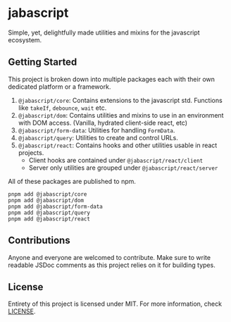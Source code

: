 # jabascript

Simple, yet, delightfully made utilities and mixins for the javascript ecosystem.

## Getting Started

This project is broken down into multiple packages each with their own dedicated platform or a framework.

1. `@jabascript/core`: Contains extensions to the javascript std. Functions like `takeIf`, `debounce`, `wait` etc.
2. `@jabascript/dom`: Contains utilities and mixins to use in an environment with DOM access. (Vanilla, hydrated client-side react, etc)
3. `@jabascript/form-data`: Utilities for handling `FormData`.
4. `@jabascript/query`: Utilities to create and control URLs.
5. `@jabascript/react`: Contains hooks and other utilities usable in react projects.
   - Client hooks are contained under `@jabascript/react/client`
   - Server only utilities are grouped under `@jabascript/react/server`

All of these packages are published to npm.

```
pnpm add @jabascript/core
pnpm add @jabascript/dom
pnpm add @jabascript/form-data
pnpm add @jabascript/query
pnpm add @jabascript/react
```

## Contributions

Anyone and everyone are welcomed to contribute. Make sure to write readable JSDoc comments as this project relies on it for building types.

## License

Entirety of this project is licensed under MIT. For more information, check [LICENSE](./LICENSE).
